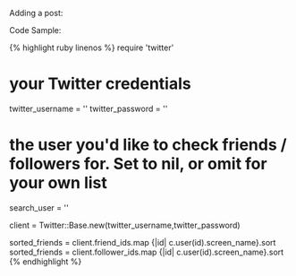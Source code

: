 Adding a post:



Code Sample:

{% highlight ruby linenos %}
  require 'twitter'

  # your Twitter credentials
  twitter_username = ''
  twitter_password = ''

  # the user you'd like to check friends / followers for. Set to nil, or omit for your own list
  search_user = ''

  client = Twitter::Base.new(twitter_username,twitter_password)

  sorted_friends = client.friend_ids.map {|id| c.user(id).screen_name}.sort
  sorted_friends = client.follower_ids.map {|id| c.user(id).screen_name}.sort
{% endhighlight %}